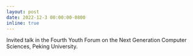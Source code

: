 ```yaml
---
layout: post
date: 2022-12-3 00:00:00-0800
inline: true
---
```


Invited talk in the Fourth Youth Forum on the Next Generation Computer Sciences, Peking University.
